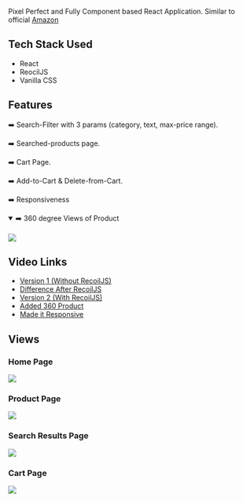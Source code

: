 Pixel Perfect and Fully Component based React Application. Similar to official [Amazon](https://www.amazon.in/)

## Tech Stack Used

- React
- ReocilJS
- Vanilla CSS

## Features

➡️ Search-Filter with 3 params (category, text, max-price range).

➡️ Searched-products page.

➡️ Cart Page.

➡️ Add-to-Cart & Delete-from-Cart.

➡️ Responsiveness

<details open>
  <summary>➡️ 360 degree Views of Product</summary>
  <br />
  <img src="./views/360 product gif.gif">
</details>

## Video Links

- [Version 1 (Without RecoilJS)](https://www.youtube.com/watch?v=i4AHrKErNyk&list=PLgSNzrXIGnTpvxguSSNluQLR5kRNnpVmv&index=1)
- [Difference After RecoilJS](https://www.youtube.com/watch?v=NoXu23FxxKQ&list=PLgSNzrXIGnTpvxguSSNluQLR5kRNnpVmv&index=2)
- [Version 2 (With RecoilJS)](https://www.youtube.com/watch?v=qptFmxAa4IM&list=PLgSNzrXIGnTpvxguSSNluQLR5kRNnpVmv&index=3)
- [Added 360 Product](https://www.youtube.com/watch?v=_WXx7NgDg2M&list=PLgSNzrXIGnTpvxguSSNluQLR5kRNnpVmv&index=4)
- [Made it Responsive](https://www.youtube.com/watch?v=sLoh0Ti5TE0&list=PLgSNzrXIGnTpvxguSSNluQLR5kRNnpVmv&index=5&t=47s)

## Views

### Home Page

<img src="./views/1.png">

### Product Page

<img src="./views/2.png">

### Search Results Page

<img src="./views/3.png">

### Cart Page

<img src="./views/4.png">
